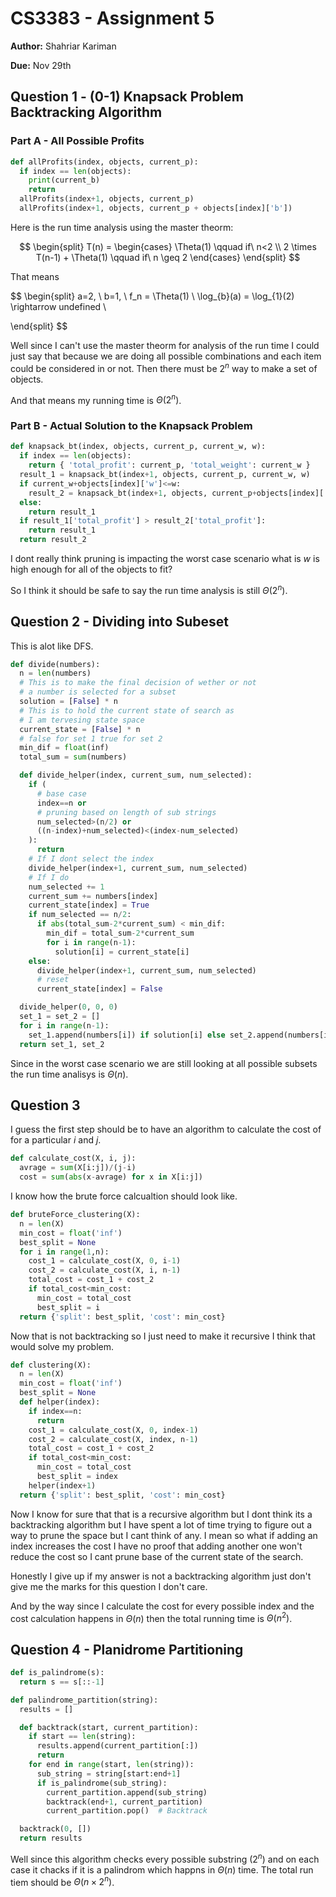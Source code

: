 # CS3383 - Assignment 5

**Author:** Shahriar Kariman

**Due:** Nov 29th

## Question 1 - (0-1) Knapsack Problem Backtracking Algorithm

### Part A - All Possible Profits

```py
def allProfits(index, objects, current_p):
  if index == len(objects):
    print(current_b)
    return
  allProfits(index+1, objects, current_p)
  allProfits(index+1, objects, current_p + objects[index]['b'])
```

Here is the run time analysis using the master theorm:

$$
\begin{split}
  T(n) =
  \begin{cases}
    \Theta(1) \qquad if\ n<2
    \\
    2 \times T(n-1) + \Theta(1) \qquad if\ n \geq 2
  \end{cases}
\end{split}
$$

That means

$$
\begin{split}
  a=2, \ b=1, \ f_n = \Theta(1)
  \\
  \log_{b}(a) = \log_{1}(2) \rightarrow undefined
  \\

\end{split}
$$

Well since I can't use the master theorm for analysis of the run time I could just say that because we are doing all possible combinations and each item could be considered in or not. Then there must be $2^n$ way to make a set of objects.

And that means my running time is $\Theta(2^n)$.

### Part B - Actual Solution to the Knapsack Problem

```py
def knapsack_bt(index, objects, current_p, current_w, w):
  if index == len(objects):
    return { 'total_profit': current_p, 'total_weight': current_w }
  result_1 = knapsack_bt(index+1, objects, current_p, current_w, w)
  if current_w+objects[index]['w']<=w:
    result_2 = knapsack_bt(index+1, objects, current_p+objects[index]['b'], current_w+objects[index]['w'], w)
  else:
    return result_1
  if result_1['total_profit'] > result_2['total_profit']:
    return result_1
  return result_2
```

I dont really think pruning is impacting the worst case scenario what is $w$ is high enough for all of the objects to fit?

So I think it should be safe to say the run time analysis is still $\Theta(2^n)$.

## Question 2 - Dividing into Subeset

This is alot like DFS.

```py
def divide(numbers):
  n = len(numbers)
  # This is to make the final decision of wether or not
  # a number is selected for a subset
  solution = [False] * n
  # This is to hold the current state of search as
  # I am tervesing state space
  current_state = [False] * n
  # false for set 1 true for set 2
  min_dif = float(inf)
  total_sum = sum(numbers)

  def divide_helper(index, current_sum, num_selected):
    if (
      # base case
      index==n or
      # pruning based on length of sub strings
      num_selected>(n/2) or
      ((n-index)+num_selected)<(index-num_selected)
    ):
      return
    # If I dont select the index
    divide_helper(index+1, current_sum, num_selected)
    # If I do
    num_selected += 1
    current_sum += numbers[index]
    current_state[index] = True
    if num_selected == n/2:
      if abs(total_sum-2*current_sum) < min_dif:
        min_dif = total_sum-2*current_sum
        for i in range(n-1):
          solution[i] = current_state[i]
    else:
      divide_helper(index+1, current_sum, num_selected)
      # reset
      current_state[index] = False

  divide_helper(0, 0, 0)
  set_1 = set_2 = []
  for i in range(n-1):
    set_1.append(numbers[i]) if solution[i] else set_2.append(numbers[i])
  return set_1, set_2
```

Since in the worst case scenario we are still looking at all possible subsets the run time analisys is $\Theta(n)$.

## Question 3

I guess the first step should be to have an algorithm to calculate the cost of for a particular $i$ and $j$.

```py
def calculate_cost(X, i, j):
  avrage = sum(X[i:j])/(j-i)
  cost = sum(abs(x-avrage) for x in X[i:j])
```

I know how the brute force calcualtion should look like.

```py
def bruteForce_clustering(X):
  n = len(X)
  min_cost = float('inf')
  best_split = None
  for i in range(1,n):
    cost_1 = calculate_cost(X, 0, i-1)
    cost_2 = calculate_cost(X, i, n-1)
    total_cost = cost_1 + cost_2
    if total_cost<min_cost:
      min_cost = total_cost
      best_split = i
  return {'split': best_split, 'cost': min_cost}
```

Now that is not backtracking so I just need to make it recursive I think that would solve my problem.

```py
def clustering(X):
  n = len(X)
  min_cost = float('inf')
  best_split = None
  def helper(index):
    if index==n:
      return
    cost_1 = calculate_cost(X, 0, index-1)
    cost_2 = calculate_cost(X, index, n-1)
    total_cost = cost_1 + cost_2
    if total_cost<min_cost:
      min_cost = total_cost
      best_split = index
    helper(index+1)
  return {'split': best_split, 'cost': min_cost}
```

Now I know for sure that that is a recursive algorithm but I dont think its a backtracking algorithm but I have spent a lot of time trying to figure out a way to prune the space but I cant think of any. I mean so what if adding an index increases the cost I have no proof that adding another one won't reduce the cost so I cant prune base of the current state of the search.

Honestly I give up if my answer is not a backtracking algorithm just don't give me the marks for this question I don't care.

And by the way since I calculate the cost for every possible index and the cost calculation happens in $\Theta(n)$ then the total running time is $\Theta(n^2)$.

## Question 4 - Planidrome Partitioning

```py
def is_palindrome(s):
  return s == s[::-1]

def palindrome_partition(string):
  results = []

  def backtrack(start, current_partition):
    if start == len(string):
      results.append(current_partition[:])
      return
    for end in range(start, len(string)):
      sub_string = string[start:end+1]
      if is_palindrome(sub_string):
        current_partition.append(sub_string)
        backtrack(end+1, current_partition)
        current_partition.pop()  # Backtrack

  backtrack(0, [])
  return results
```

Well since this algorithm checks every possible substring ($2^n$) and on each case it chacks if it is a palindrom which happns in $\Theta(n)$ time. The total run tiem should be $\Theta(n \times 2^n)$.
